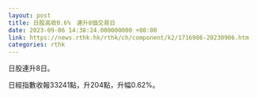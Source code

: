 ```yaml
---
layout: post
title: 日股高收0.6%　連升8個交易日
date: 2023-09-06 14:38:24.000000000 +08:00
link: https://news.rthk.hk/rthk/ch/component/k2/1716986-20230906.htm
categories: rthk
---
```


日股連升8日。

日經指數收報33241點，升204點，升幅0.62%。
